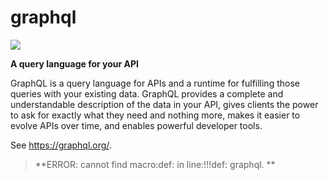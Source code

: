 # graphql

![](threefold__graphql.png  )

**A query language for your API**

GraphQL is a query language for APIs and a runtime for fulfilling those queries with your existing data. GraphQL provides a complete and understandable description of the data in your API, gives clients the power to ask for exactly what they need and nothing more, makes it easier to evolve APIs over time, and enables powerful developer tools.

See https://graphql.org/.

> **ERROR: cannot find macro:def: in line:!!!def: graphql. **<BR>

